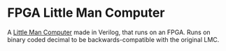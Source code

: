 # FPGA Little Man Computer 

A [Little Man Computer](https://peterhigginson.co.uk/lmc/) made in Verilog, that runs on an FPGA. Runs on binary coded decimal to be backwards-compatible with the original LMC.
